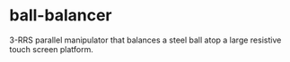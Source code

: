 # ball-balancer
3-RRS parallel manipulator that balances a steel ball atop a large resistive touch screen platform.
